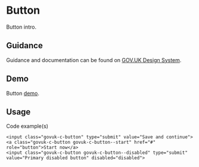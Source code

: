 # Button

Button intro.

## Guidance

Guidance and documentation can be found on [GOV.UK Design System](linkgoeshere).

## Demo

Button [demo](button.html).

## Usage

Code example(s)

```
<input class="govuk-c-button" type="submit" value="Save and continue">
<a class="govuk-c-button govuk-c-button--start" href="#" role="button">Start now</a>
<input class="govuk-c-button govuk-c-button--disabled" type="submit" value="Primary disabled button" disabled="disabled">

```


<!--
## Installation

```
npm install --save @govuk-frontend/button
```
-->
